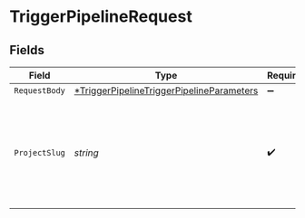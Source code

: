 # TriggerPipelineRequest


## Fields

| Field                                                                                                            | Type                                                                                                             | Required                                                                                                         | Description                                                                                                      |
| ---------------------------------------------------------------------------------------------------------------- | ---------------------------------------------------------------------------------------------------------------- | ---------------------------------------------------------------------------------------------------------------- | ---------------------------------------------------------------------------------------------------------------- |
| `RequestBody`                                                                                                    | [*TriggerPipelineTriggerPipelineParameters](../../models/operations/triggerpipelinetriggerpipelineparameters.md) | :heavy_minus_sign:                                                                                               | N/A                                                                                                              |
| `ProjectSlug`                                                                                                    | *string*                                                                                                         | :heavy_check_mark:                                                                                               | Project slug in the form `vcs-slug/org-name/repo-name`. The `/` characters may be URL-escaped.                   |
